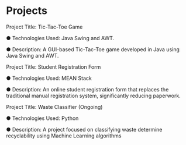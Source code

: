 # Projects

  Project Title: Tic-Tac-Toe Game

●	Technologies Used: Java Swing and AWT.

●	Description: A GUI-based Tic-Tac-Toe game developed in Java using Java Swing and AWT.


  Project Title: Student Registration Form
  
●	Technologies Used: MEAN Stack

●	Description: An online student registration form that replaces the traditional manual registration system, significantly reducing paperwork.


  Project Title: Waste Classifier (Ongoing)
  
●	Technologies Used: Python

●	Description: A project focused on classifying waste determine recyclability using Machine Learning algorithms

